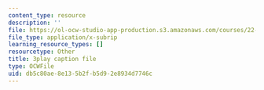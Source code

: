 ```yaml
---
content_type: resource
description: ''
file: https://ol-ocw-studio-app-production.s3.amazonaws.com/courses/22-01-introduction-to-nuclear-engineering-and-ionizing-radiation-fall-2016/db5c80ae8e135b2fb5d92e8934d7746c_qAVtgc3I6ig.vtt
file_type: application/x-subrip
learning_resource_types: []
resourcetype: Other
title: 3play caption file
type: OCWFile
uid: db5c80ae-8e13-5b2f-b5d9-2e8934d7746c
---
```

